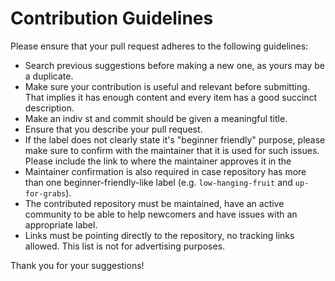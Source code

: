 # Contribution Guidelines

Please ensure that your pull request adheres to the following guidelines:

- Search previous suggestions before making a new one, as yours may be a duplicate.
- Make sure your contribution is useful and relevant before submitting. That implies it has enough content and every item has a good succinct description.
- Make an indiv st and commit should be given a meaningful title.
- Ensure that you describe your pull request.
- If the label does not clearly state it's "beginner friendly" purpose, please make sure to confirm with the maintainer that it is used for such issues. Please include the link to where the maintainer approves it in the
- Maintainer confirmation is also required in case repository has more than one beginner-friendly-like label (e.g. `low-hanging-fruit` and `up-for-grabs`).
- The contributed repository must be maintained, have an active community to be able to help newcomers and have issues with an appropriate label.
- Links must be pointing directly to the repository, no tracking links allowed. This list is not for advertising purposes.

Thank you for your suggestions!
